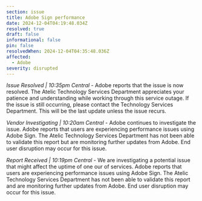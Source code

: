 ```yaml
---
section: issue
title: Adobe Sign performance
date: 2024-12-04T04:19:48.034Z
resolved: true
draft: false
informational: false
pin: false
resolvedWhen: 2024-12-04T04:35:48.036Z
affected:
  - Adobe
severity: disrupted
---
```

*Issue Resolved | 10:35pm Central* - Adobe reports that the issue is now resolved. The Atelic Technology Services Department appreciates your patience and understanding while working through this service outage. If the issue is still occurring, please contact the Technology Services Department. This will be the last update unless the issue recurs.

*Vendor Investigating | 10:20am Central* - Adobe continues to investigate the issue. Adobe reports that users are experiencing performance issues using Adobe Sign. The Atelic Technology Services Department has not been able to validate this report but are monitoring further updates from Adobe. End user disruption may occur for this issue.

*Report Received | 10:19pm Central* - We are investigating a potential issue that might affect the uptime of one our of services. Adobe reports that users are experiencing performance issues using Adobe Sign. The Atelic Technology Services Department has not been able to validate this report and are monitoring further updates from Adobe. End user disruption may occur for this issue.
